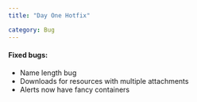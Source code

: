```yaml
---
title: "Day One Hotfix"

category: Bug
---
```


#### Fixed bugs:

* Name length bug
* Downloads for resources with multiple attachments
* Alerts now have fancy containers



